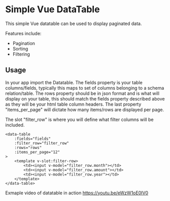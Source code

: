 # Simple Vue DataTable

This simple Vue datatable can be used to display paginated data. 

Features include:

* Pagination
* Sorting
* Filtering


## Usage

In your app import the Datatable. The fields property is your table columns/fields, typically this maps to set of columns belonging to a schema relation/table. The rows property should be in json format and is what will display on your table, this should match the fields property described above as they will be your html table  column headers. The last property "items_per_page" will dictate how many items/rows are displayed per page.

The slot "filter_row" is where you will define what filter columns will be included.

```
<data-table
	:fields="fields"
	:filter_row="filter_row"
	:rows="rows"
	:items_per_page="12"
>
	<template v-slot:filter-row>
		<td><input v-model="filter_row.month"></td>
		<td><input v-model="filter_row.amount"></td>
		<td><input v-model="filter_row.year"></td>
	</template>
</data-table>
```

Exmaple video of datatable in action
https://youtu.be/eWzW1oE0IV0
